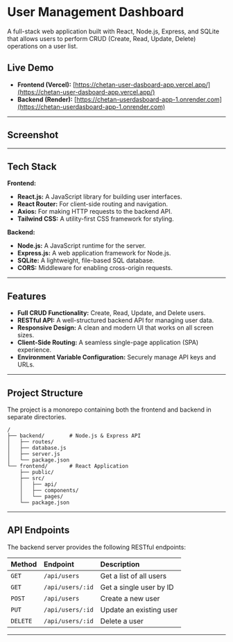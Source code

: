 # User Management Dashboard

A full-stack web application built with React, Node.js, Express, and SQLite that allows users to perform CRUD (Create, Read, Update, Delete) operations on a user list.

## Live Demo

* **Frontend (Vercel):** [https://chetan-user-dasboard-app.vercel.app/](https://chetan-user-dasboard-app.vercel.app/)
* **Backend (Render):** [https://chetan-userdasboard-app-1.onrender.com](https://chetan-userdasboard-app-1.onrender.com)

---

## Screenshot



---

## Tech Stack

**Frontend:**
* **React.js:** A JavaScript library for building user interfaces.
* **React Router:** For client-side routing and navigation.
* **Axios:** For making HTTP requests to the backend API.
* **Tailwind CSS:** A utility-first CSS framework for styling.

**Backend:**
* **Node.js:** A JavaScript runtime for the server.
* **Express.js:** A web application framework for Node.js.
* **SQLite:** A lightweight, file-based SQL database.
* **CORS:** Middleware for enabling cross-origin requests.

---

## Features

* **Full CRUD Functionality:** Create, Read, Update, and Delete users.
* **RESTful API:** A well-structured backend API for managing user data.
* **Responsive Design:** A clean and modern UI that works on all screen sizes.
* **Client-Side Routing:** A seamless single-page application (SPA) experience.
* **Environment Variable Configuration:** Securely manage API keys and URLs.

---

## Project Structure

The project is a monorepo containing both the frontend and backend in separate directories.

```
/
├── backend/        # Node.js & Express API
│   ├── routes/
│   ├── database.js
│   ├── server.js
│   └── package.json
└── frontend/       # React Application
    ├── public/
    ├── src/
    │   ├── api/
    │   ├── components/
    │   └── pages/
    └── package.json
```

---

## API Endpoints

The backend server provides the following RESTful endpoints:

| Method | Endpoint         | Description             |
| :----- | :--------------- | :---------------------- |
| `GET`  | `/api/users`     | Get a list of all users |
| `GET`  | `/api/users/:id` | Get a single user by ID |
| `POST` | `/api/users`     | Create a new user       |
| `PUT`  | `/api/users/:id` | Update an existing user |
| `DELETE`| `/api/users/:id` | Delete a user           |

---
